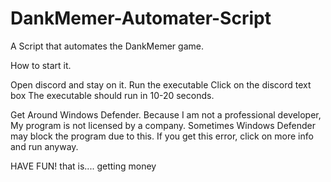 # DankMemer-Automater-Script
A Script that automates the DankMemer game.

How to start it.

Open discord and stay on it.
Run the executable
Click on the discord text box
The executable should run in 10-20 seconds.


Get Around Windows Defender.
Because I am not a professional developer, My program is not licensed by a company. Sometimes Windows Defender may block the program due to this. If you get this error, click on more info and run anyway.

HAVE FUN!
that is.... getting money
